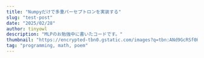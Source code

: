 ```yaml
---
title: "Numpyだけで多重パーセプトロンを実装する"
slug: "test-post"
date: "2025/02/28"
author: tinyowl
description: "MLPのお勉強中に書いたコードです。"
thumbnail: "https://encrypted-tbn0.gstatic.com/images?q=tbn:ANd9GcRSf0Hyp0bDUtqGBfKG92EHTIX33DDvwCrmkw&s"
tag: "programming, math, poem"
---
```



